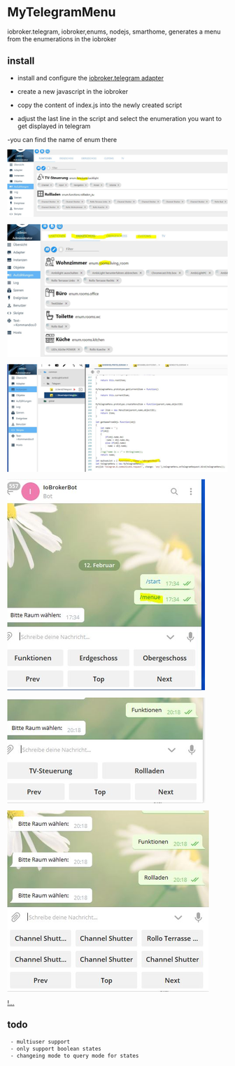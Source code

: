 # MyTelegramMenu
iobroker.telegram, iobroker,enums, nodejs, smarthome, generates a menu from the enumerations in the iobroker

## install
 - install and configure the [iobroker.telegram adapter](https://github.com/ioBroker/ioBroker.telegram)
 
 - create a new javascript in the iobroker
 - copy the content of index.js into the newly created script
 - adjust the last line in the script and select the enumeration you want to get displayed in telegram
 
 -you can find the name of enum there

![enums name](https://github.com/Nahasapeemapetilon/MyTelegramMenu/blob/master/img/img001.JPG?raw=true)

![enums name2](https://raw.githubusercontent.com/Nahasapeemapetilon/MyTelegramMenu/master/img/img002.JPG?token=APcGB0g-K2UAg1-mWxPyuLOLG4cE8C8mks5cYyDswA%3D%3D)

![enter the names there:](https://raw.githubusercontent.com/Nahasapeemapetilon/MyTelegramMenu/master/img/img003.JPG?token=APcGB-1iOW-Ewl0rWzF2osZhmW9KP7rbks5cYyE4wA%3D%3D)

![you can display the menu like this](https://raw.githubusercontent.com/Nahasapeemapetilon/MyTelegramMenu/master/img/img004.JPG?token=APcGBzIbCn7Ruqs2VpyvoxWMatc4WKuAks5cYyF5wA%3D%3D)

![choose an enum and a function](https://raw.githubusercontent.com/Nahasapeemapetilon/MyTelegramMenu/master/img/img005.JPG?token=APcGB9Uc28kT5nadO73e99Q1YqVnaDjZks5cYyINwA%3D%3D)

![...](https://raw.githubusercontent.com/Nahasapeemapetilon/MyTelegramMenu/master/img/img006.JPG?token=APcGB76cONTH4yoW5N7Xjwl1vEfMQgNmks5cYyI-wA%3D%3D)

[!...](https://raw.githubusercontent.com/Nahasapeemapetilon/MyTelegramMenu/master/img/img007.JPG?token=APcGB4T3p449tFu-Z7g7mfZMeVkGyNXHks5cYyJhwA%3D%3D)
 
 
## todo 
```
 - multiuser support
 - only support boolean states
 - changeing mode to query mode for states
```
